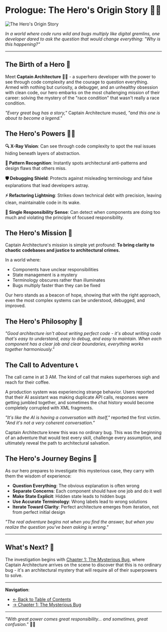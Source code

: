 # Prologue: The Hero's Origin Story 🦸‍♂️

![The Hero's Origin Story](images/chapters/prologue-hero-origin.png)

_In a world where code runs wild and bugs multiply like digital gremlins, one developer dared to ask the question that would change everything: "Why is this happening?"_

---

## The Birth of a Hero 🌟

Meet **Captain Architecture** 🦸‍♂️ - a superhero developer with the power to see through code complexity and the courage to question everything. Armed with nothing but curiosity, a debugger, and an unhealthy obsession with clean code, our hero embarks on the most challenging mission of their career: solving the mystery of the "race condition" that wasn't really a race condition.

_"Every great bug has a story,"_ Captain Architecture mused, _"and this one is about to become a legend."_

## The Hero's Powers 🦸‍♂️

**🔍 X-Ray Vision**: Can see through code complexity to spot the real issues hiding beneath layers of abstraction.

**🧠 Pattern Recognition**: Instantly spots architectural anti-patterns and design flaws that others miss.

**🛡️ Debugging Shield**: Protects against misleading terminology and false explanations that lead developers astray.

**⚡ Refactoring Lightning**: Strikes down technical debt with precision, leaving clean, maintainable code in its wake.

**🎯 Single Responsibility Sense**: Can detect when components are doing too much and violating the principle of focused responsibility.

## The Hero's Mission 🎯

Captain Architecture's mission is simple yet profound: **To bring clarity to chaotic codebases and justice to architectural crimes.**

In a world where:

- Components have unclear responsibilities
- State management is a mystery
- Terminology obscures rather than illuminates
- Bugs multiply faster than they can be fixed

Our hero stands as a beacon of hope, showing that with the right approach, even the most complex systems can be understood, debugged, and improved.

## The Hero's Philosophy 💭

_"Good architecture isn't about writing perfect code - it's about writing code that's easy to understand, easy to debug, and easy to maintain. When each component has a clear job and clear boundaries, everything works together harmoniously."_

## The Call to Adventure 📞

The call came in at 3 AM. The kind of call that makes superheroes sigh and reach for their coffee.

A production system was experiencing strange behavior. Users reported that their AI assistant was making duplicate API calls, responses were getting jumbled together, and sometimes the chat history would become completely corrupted with XML fragments.

_"It's like the AI is having a conversation with itself,"_ reported the first victim. _"And it's not a very coherent conversation."_

Captain Architecture knew this was no ordinary bug. This was the beginning of an adventure that would test every skill, challenge every assumption, and ultimately reveal the path to architectural salvation.

## The Hero's Journey Begins 🚀

As our hero prepares to investigate this mysterious case, they carry with them the wisdom of experience:

- **Question Everything**: The obvious explanation is often wrong
- **Separate Concerns**: Each component should have one job and do it well
- **Make State Explicit**: Hidden state leads to hidden bugs
- **Use Accurate Terminology**: Wrong labels lead to wrong solutions
- **Iterate Toward Clarity**: Perfect architecture emerges from iteration, not from perfect initial design

_"The real adventure begins not when you find the answer, but when you realize the question you've been asking is wrong."_

---

## What's Next? 🔮

The investigation begins with [Chapter 1: The Mysterious Bug](part1/chapter1.md), where Captain Architecture arrives on the scene to discover that this is no ordinary bug - it's an architectural mystery that will require all of their superpowers to solve.

---

**Navigation**:

- [← Back to Table of Contents](README.md)
- [→ Chapter 1: The Mysterious Bug](part1/chapter1.md)

---

_"With great power comes great responsibility... and sometimes, great confusion."_ 🦸‍♂️
